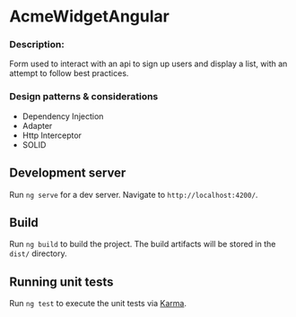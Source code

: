 # AcmeWidgetAngular

### Description: 

Form used to interact with an api to sign up users and display a list, with an attempt to follow best practices.   

### Design patterns & considerations

- Dependency Injection
- Adapter
- Http Interceptor
- SOLID


## Development server

Run `ng serve` for a dev server. Navigate to `http://localhost:4200/`.

## Build

Run `ng build` to build the project. The build artifacts will be stored in the `dist/` directory.

## Running unit tests

Run `ng test` to execute the unit tests via [Karma](https://karma-runner.github.io).
